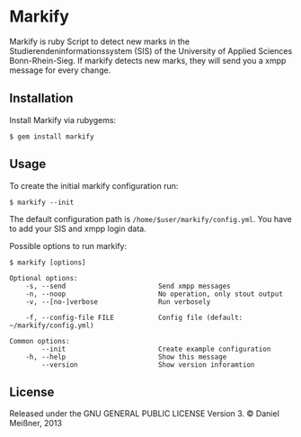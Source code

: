 # Markify

Markify is ruby Script to detect new marks in the
Studierendeninformationssystem (SIS) of the University of Applied Sciences
Bonn-Rhein-Sieg. If markify detects new marks, they will send you a xmpp
message for every change.

## Installation

Install Markify via rubygems:

    $ gem install markify

## Usage

To create the initial markify configuration run:

    $ markify --init

The default configuration path is ``/home/$user/markify/config.yml``. You have to add your SIS and xmpp login data.

Possible options to run markify:

    $ markify [options]

    Optional options:
        -s, --send                       Send xmpp messages
        -n, --noop                       No operation, only stout output
        -v, --[no-]verbose               Run verbosely

        -f, --config-file FILE           Config file (default: ~/markify/config.yml)

    Common options:
            --init                       Create example configuration
        -h, --help                       Show this message
            --version                    Show version inforamtion

## License

Released under the GNU GENERAL PUBLIC LICENSE Version 3. © Daniel Meißner, 2013